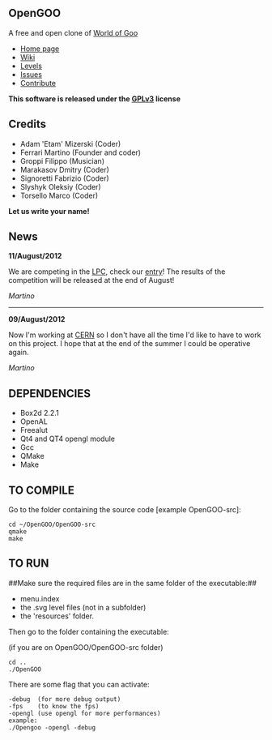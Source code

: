 ## OpenGOO

A free and open clone of [World of Goo](http://www.worldofgoo.com/)

* [Home page](http://mandarancio.github.com/OpenGOO/)
* [Wiki](https://github.com/Mandarancio/OpenGOO/wiki)
* [Levels](http://opengoolevels.comeze.com/)
* [Issues](https://github.com/Mandarancio/OpenGOO/issues)
* [Contribute](https://github.com/Mandarancio/OpenGOO/wiki/How-to-collaborate)

__This software is released under the [GPLv3](http://www.gnu.org/licenses/gpl-3.0.html) license__


## Credits

* Adam 'Etam' Mizerski        (Coder)
* Ferrari Martino             (Founder and coder)
* Groppi Filippo              (Musician)
* Marakasov Dmitry            (Coder)
* Signoretti Fabrizio         (Coder)
* Slyshyk Oleksiy             (Coder)
* Torsello Marco              (Coder)

**Let us write your name!**


## News

__11/August/2012__

We are competing in the [LPC](lpc.opengameart.org), check our [entry](http://opengameart.org/lpc-code-entries)!
The results of the competition will be released at the end of August!

_Martino_

* * *

__09/August/2012__

Now I'm working at [CERN](www.cern.ch) so I don't have all the time I'd like to have to work on this project.
I hope that at the end of the summer I could be operative again.

_Martino_



## DEPENDENCIES

* Box2d 2.2.1
* OpenAL
* Freealut
* Qt4 and QT4 opengl module
* Gcc
* QMake
* Make

## TO COMPILE

Go to the folder containing the source code [example OpenGOO-src]:

    cd ~/OpenGOO/OpenGOO-src
    qmake
    make

## TO RUN

##Make sure the required files are in the same folder of the executable:##

* menu.index
* the .svg level files (not in a subfolder)
* the 'resources' folder.

Then go to the folder containing the executable:

(if you are on OpenGOO/OpenGOO-src folder)

    cd ..
    ./OpenGOO

There are some flag that you can activate:
  
    -debug  (for more debug output)
    -fps    (to know the fps)
    -opengl (use opengl for more performances)
    example:
    ./Opengoo -opengl -debug
    